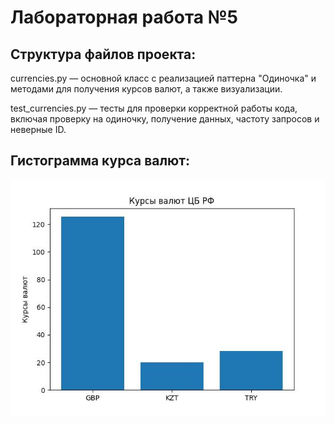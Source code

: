 # Лабораторная работа №5
## Структура файлов проекта:

currencies.py — основной класс с реализацией паттерна "Одиночка" и методами для получения курсов валют, а также визуализации.

test_currencies.py — тесты для проверки корректной работы кода, включая проверку на одиночку, получение данных, частоту запросов и неверные ID.

## Гистограмма курса валют:
![Currencies](currencies.jpg)